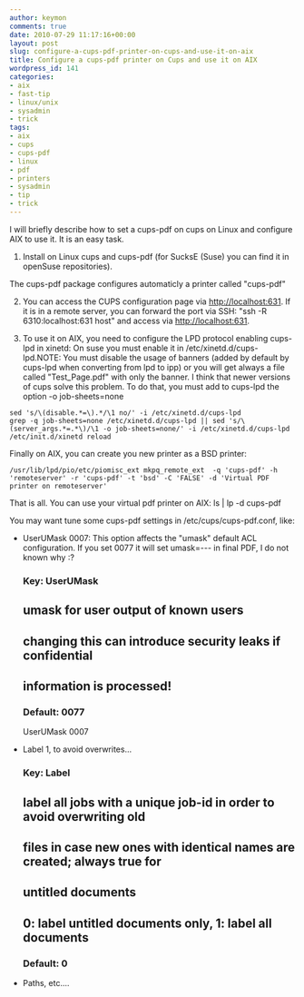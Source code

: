 ```yaml
---
author: keymon
comments: true
date: 2010-07-29 11:17:16+00:00
layout: post
slug: configure-a-cups-pdf-printer-on-cups-and-use-it-on-aix
title: Configure a cups-pdf printer on Cups and use it on AIX
wordpress_id: 141
categories:
- aix
- fast-tip
- linux/unix
- sysadmin
- trick
tags:
- aix
- cups
- cups-pdf
- linux
- pdf
- printers
- sysadmin
- tip
- trick
---
```


I will briefly describe how to set a cups-pdf on cups on Linux and configure AIX to use it. It is an easy task.



	
  1. Install on Linux cups and cups-pdf (for  SucksE (Suse) you can  find it in openSuse repositories).

The cups-pdf package configures automaticly a printer called "cups-pdf"

	
  2. You can access the CUPS configuration page via [http://localhost:631](http://localhost:631/).  If it is in a remote server, you can forward the port via SSH: "ssh -R  6310:localhost:631 host" and access via [http://localhost:631](http://localhost:6310/).

	
  3. To use it on AIX, you need to configure the LPD  protocol enabling cups-lpd in xinetd: On suse you must enable it in /etc/xinetd.d/cups-lpd.NOTE: You must disable the usage of banners (added by default by  cups-lpd when converting from lpd to ipp) or you will get always a file  called "Test_Page.pdf" with only the banner. I think that newer versions  of cups solve this problem. To do that, you must add to cups-lpd the  option -o job-sheets=none



    
    sed 's/\(disable.*=\).*/\1 no/' -i /etc/xinetd.d/cups-lpd	
    grep -q job-sheets=none /etc/xinetd.d/cups-lpd || sed 's/\(server_args.*=.*\)/\1 -o job-sheets=none/' -i /etc/xinetd.d/cups-lpd
    /etc/init.d/xinetd reload
    
    


Finally on AIX, you can create you new printer as a  BSD printer:

    
    /usr/lib/lpd/pio/etc/piomisc_ext mkpq_remote_ext  -q 'cups-pdf' -h 'remoteserver' -r 'cups-pdf' -t 'bsd' -C 'FALSE' -d 'Virtual PDF printer on remoteserver'
    
    


That is all. You can use your virtual pdf printer on  AIX: ls | lp -d cups-pdf

You may want tune some cups-pdf settings in /etc/cups/cups-pdf.conf,  like:



	
  * UserUMask 0007: This option affects the "umask" default ACL  configuration. If you set 0077 it will set umask=--- in final PDF, I do  not known why :?

    
    ### Key: UserUMask
    ##  umask for user output of known users
    ##  changing this can introduce security leaks if confidential
    ##  information is processed!
    ### Default: 0077
    
    UserUMask 0007
    




	
  * Label 1, to avoid overwrites...

    
    ### Key: Label
    ##  label all jobs with a unique job-id in order to avoid overwriting old
    ##  files in case new ones with identical names are created; always true for
    ##  untitled documents
    ##  0: label untitled documents only, 1: label all documents
    ### Default: 0
    






	
  * Paths, etc....


